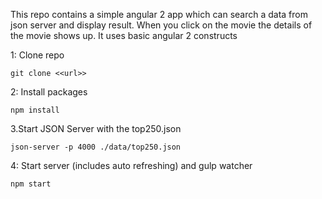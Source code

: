 This repo contains a simple angular 2 app which can search a data from json server and display result.
When you click on the movie the details of the movie shows up.
It uses basic angular 2 constructs

1: Clone repo
```
git clone <<url>>
```

2: Install packages
```
npm install
```

3.Start JSON Server  with the top250.json
```
json-server -p 4000 ./data/top250.json
```

4: Start server (includes auto refreshing) and gulp watcher
```
npm start
```
